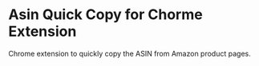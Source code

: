 # Asin Quick Copy for Chorme Extension

Chrome extension to quickly copy the ASIN from Amazon product pages.